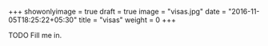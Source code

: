 +++
showonlyimage = true
draft = true
image = "visas.jpg"
date = "2016-11-05T18:25:22+05:30"
title = "visas"
weight = 0
+++

TODO Fill me in.

